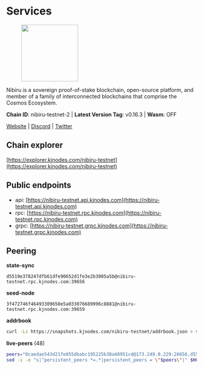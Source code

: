 # Services

<figure><img src="https://raw.githubusercontent.com/kj89/testnet_manuals/main/pingpub/logos/nibiru.png" width="150" alt=""><figcaption></figcaption></figure>

Nibiru is a sovereign proof-of-stake blockchain, open-source platform,  and member of a family of interconnected blockchains that comprise the Cosmos Ecosystem.

**Chain ID**: nibiru-testnet-2 | **Latest Version Tag**: v0.16.3 | **Wasm**: OFF

[Website](https://nibiru.fi) | [Discord](https://discord.gg/nibiru) | [Twitter](https://twitter.com/NibiruChain)




## Chain explorer
[https://explorer.kjnodes.com/nibiru-testnet](https://explorer.kjnodes.com/nibiru-testnet)

## Public endpoints

* api: [https://nibiru-testnet.api.kjnodes.com](https://nibiru-testnet.api.kjnodes.com)
* rpc: [https://nibiru-testnet.rpc.kjnodes.com](https://nibiru-testnet.rpc.kjnodes.com)
* grpc: [https://nibiru-testnet.grpc.kjnodes.com](https://nibiru-testnet.grpc.kjnodes.com)

## Peering

**state-sync**

```text
d5519e378247dfb61dfe90652d1fe3e2b3005a5b@nibiru-testnet.rpc.kjnodes.com:39656
```

**seed-node**

```text
3f472746f46493309650e5a033076689996c8881@nibiru-testnet.rpc.kjnodes.com:39659
```

**addrbook**
```bash
curl -Ls https://snapshots.kjnodes.com/nibiru-testnet/addrbook.json > $HOME/.nibid/config/addrbook.json
```

**live-peers** (48)
```bash
peers="0caedae543d21fe055dbabc195225b38a48951cd@173.249.0.229:26656,d5519e378247dfb61dfe90652d1fe3e2b3005a5b@65.109.68.190:39656,24016cec78971d7ecae24fd99ac16655e6332eb8@66.94.102.176:26657,d2b6baed49aa475eb6ec5958bfbca30a61363b86@154.53.52.212:26657,cf29df0bc1d8a1d9053d7dc6bd7b8ee69b3021cc@51.89.47.31:26656,32c587c3d9329e6c13c5cd7797eb46b30b628bca@91.107.132.237:26656,890d8a52923ca84ed8af000e44b658fc661de09c@49.12.43.94:26656,0d7d4f9b5dfe2dcc9c313fa3695eacd22e132a1b@122.245.60.208:26657,bec6fe42dd406ac789acb8b52fd6510e56232649@194.163.190.132:12656,a08e5b25443d038b08230177456ee23196509dd5@65.109.92.79:12656,e545da0d2566c693720992459b002ef75669756c@167.235.204.231:26656,f4548f7cdc44905740f1a28c1ba0c68ca393eb8a@95.216.163.41:39656,fa9913e5818acda6f0d06f3473a96052816fd51a@154.53.34.124:26657,e55d8746ad30e0d11ebe0aa3792c46713375edcc@135.181.2.104:26656,3939da5da8d8a31e6af2cb6d7bdcb222ff2487eb@65.109.14.69:39656,5a868d18a5046b715ee726a45b680a68f92bafcb@149.102.136.149:27656,92845d4150aaf87fc1a6f4a53d8fe545ae44fc9d@86.48.16.205:39656,a4a0b5b90dbcc92006e7d05d7f6521f120520116@34.75.178.18:26656,67fdadee4b68ba33950b4127844557b998964d3b@78.107.234.44:26656,5eecfdf089428a5a8e52d05d18aae1ad8503d14c@65.108.141.109:19656,52dacee88cf2b6dc8f6e2c1876880bf370796e72@185.219.142.214:39656,57e514ed8821803645f76e13dca1ef7b5df14ec7@185.234.69.154:26656,2a11b3e06f832e430efb41e3c3bb07a42875d20c@154.53.34.112:26657,371970df586e85414231fc1b530bde1c65116e71@65.108.76.44:11733,7e465cf7525009fa55c8387eb74a330d3b96e26f@86.48.5.78:26656,09de7d3f5acc5e421247a582aa50d601571415fb@38.242.202.200:26656,ffc128fc4bec4cf16615ba2fe777cbe97957efaf@95.217.201.175:26656,b957274e546b10915240798a4dc2587287034460@34.172.55.131:26656,296657e955e329212ff070af3c4d8c33f4270c09@85.208.51.114:26656,c7f3b61275dc16993c39a1ebc9f6cb5895d11d56@148.251.43.226:15656,a71be69ab3cae88b9100cc357163e003b11291d1@155.133.22.116:26656,80b31994a527198278d565d036cda60ce313e0f3@194.180.176.54:26656,2380c682233b368e9c7a048f6d3b380b9792f663@65.108.246.178:26656,d40bd2a7a5d3dc525e66be78a2bdaf1ff0bc1957@95.214.55.25:29656,0e72fbfd2471c10047c03ddb8051a66957738b89@91.201.112.107:26656,a422bbf59756a9584ddc6f97a8b96bb15b596db7@34.73.61.37:26656,6df779cceccc7468ceb001ddbd2167471838ca61@149.102.158.241:26656,3030536f218c76eb43d05035ac64dda277cdc14d@109.172.45.7:26656,083b71353384d1e4e0175c0950c359ce9e22792c@154.53.40.178:39656,438d7bd872c3c692a5284544dd86ea55ce787444@194.146.12.215:12656,818db75232976ab5cd12fe900c60302a3631ba30@5.78.73.127:26656,06b87408d9b9b7a0b821c967bbfc2baaf4bac61a@38.242.204.136:26656,a1a0790af8d27196f4994a55ed20c4b27ee85b89@116.202.227.117:39656,45be358cf99b81b3caa19b5502d098acc440c342@89.163.219.112:39656,5c2a752c9b1952dbed075c56c600c3a79b58c395@195.3.220.140:27046,c859c2b1edfaf67ea274726bc0978ef55ebd051a@94.131.111.156:26656,0507740725146b90f2fd6b0a161335cbdd0a8e95@142.132.211.91:24656,df8fbf3890798d8fd9421a767645c0c50bae66d1@51.195.88.136:15652"
sed -i -e "s|^persistent_peers *=.*|persistent_peers = \"$peers\"|" $HOME/.nibid/config/config.toml
```
